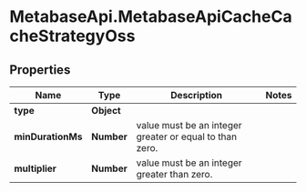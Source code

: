 # MetabaseApi.MetabaseApiCacheCacheStrategyOss

## Properties

Name | Type | Description | Notes
------------ | ------------- | ------------- | -------------
**type** | **Object** |  | 
**minDurationMs** | **Number** | value must be an integer greater or equal to than zero. | 
**multiplier** | **Number** | value must be an integer greater than zero. | 


